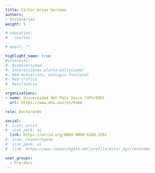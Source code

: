 ```yaml
---
title: Víctor Arias Serrano
authors:
- VictorArias
weight: 5

# education:
#   courses:

# email: ""

highlight_name: true
#interests:
#- Biodiversidad
#- Interacciones planta-polinizador 
#- Red mutualista, ecología funcional 
#- Red trófica
#- Resiliencia

organizations:
- name: Universidad del País Vasco (UPV/EHU)
  url: https://www.ehu.eus/es/home

role: Doctorando

social:
#- icon: orcid
#  icon_pack: ai
  link: https://orcid.org/0009-0000-6288-3281
#- icon: researchgate
#  icon_pack: ai
#  link: https://www.researchgate.net/profile/Aitor_Agirresarobe

user_groups: 
  - Pre-docs
---
```



